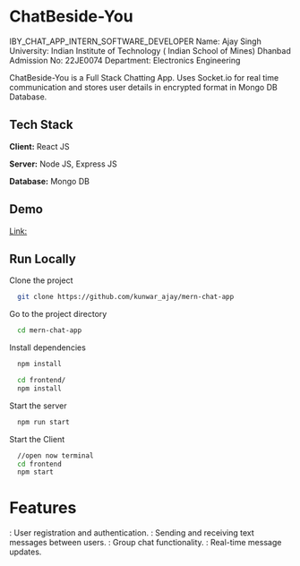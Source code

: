
# ChatBeside-You
IBY_CHAT_APP_INTERN_SOFTWARE_DEVELOPER
Name: Ajay Singh
University: Indian Institute of Technology ( Indian School of Mines) Dhanbad
Admission No: 22JE0074
Department: Electronics Engineering



ChatBeside-You is a Full Stack Chatting App.
Uses Socket.io for real time communication and stores user details in encrypted format in Mongo DB Database.
## Tech Stack

**Client:** React JS

**Server:** Node JS, Express JS

**Database:** Mongo DB
  
## Demo

[Link: ](https://iby-chatapp-task.onrender.com/)


## Run Locally

Clone the project

```bash
  git clone https://github.com/kunwar_ajay/mern-chat-app
```

Go to the project directory

```bash
  cd mern-chat-app
```

Install dependencies

```bash
  npm install
```

```bash
  cd frontend/
  npm install
```

Start the server

```bash
  npm run start
```
Start the Client

```bash
  //open now terminal
  cd frontend
  npm start
```

  
# Features

: User registration and authentication.
: Sending and receiving text messages between users.
: Group chat functionality.
: Real-time message updates.





